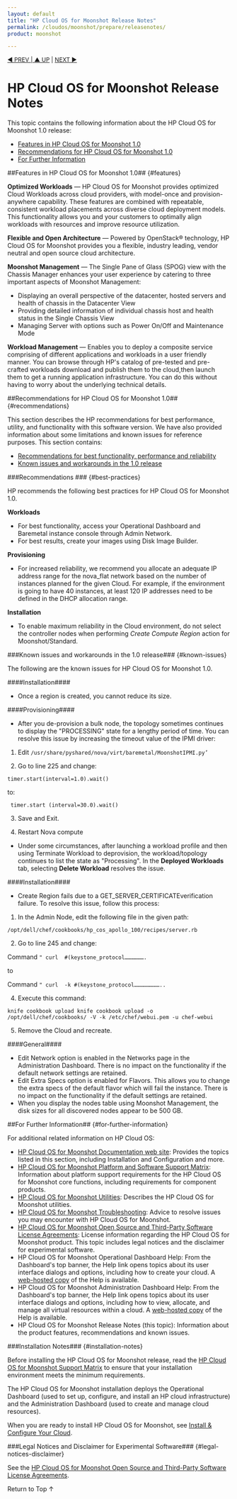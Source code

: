 ```yaml
---
layout: default
title: "HP Cloud OS for Moonshot Release Notes"
permalink: /cloudos/moonshot/prepare/releasenotes/
product: moonshot

---
```



<script>

function PageRefresh {
onLoad="window.refresh"
}

PageRefresh();

</script>


<p style="font-size: small;"> <a href="/cloudos/moonshot/">&#9664; PREV | <a href="/cloudos/moonshot/">&#9650; UP</a> | <a href="/cloudos/moonshot/prepare/supportmatrix/">NEXT &#9654;</a> </p>

# HP Cloud OS for Moonshot Release Notes

This topic contains the following information about the HP Cloud OS for Moonshot 1.0 release:

* [Features in HP Cloud OS for Moonshot 1.0](#features)
* [Recommendations for HP Cloud OS for Moonshot 1.0](#recommendations)
* [For Further Information](#for-further-information)

##Features in HP Cloud OS for Moonshot 1.0## {#features}

**Optimized Workloads** &mdash; HP Cloud OS for Moonshot provides optimized Cloud Workloads across cloud providers, with model-once and provision-anywhere capability. These features are combined with repeatable, consistent workload placements across diverse cloud deployment models. This functionality allows you and your customers to optimally align workloads with resources and improve resource utilization.

**Flexible and Open Architecture** &mdash; Powered by OpenStack&#174; technology, HP Cloud OS for Moonshot provides you a flexible, industry leading, vendor neutral and open source cloud architecture.

**Moonshot Management** &mdash; The Single Pane of Glass (SPOG) view with the Chassis Manager enhances your user experience by catering to three important aspects of Moonshot Management:
	
* Displaying an overall perspective of the datacenter, hosted servers and health of chassis in the Datacenter View
* Providing detailed information of individual chassis host and health status in the Single Chassis View
* Managing Server with options such as Power On/Off and Maintenance Mode

**Workload Management** &mdash; Enables you to deploy a composite service comprising of different applications and workloads in a user friendly manner. You can browse through HP's catalog of pre-tested and pre-crafted workloads download and publish them to the cloud,then launch them to get a running application infrastructure. You can do this without having to worry about the underlying technical details.


##Recommendations for HP Cloud OS for Moonshot 1.0## {#recommendations}

This section describes the HP recommendations for best performance, utility, and functionality with this software version. 
We have also provided information about some limitations and known issues for reference purposes. This section contains:

* [Recommendations for best functionality, performance and reliability](#best-practices) 
* [Known issues and workarounds in the 1.0 release](#known-issues) 

###Recommendations ### {#best-practices} 

HP recommends the following best practices for HP Cloud OS for Moonshot 1.0.

**Workloads**
	
 * For best functionality, access your Operational Dashboard and Baremetal instance console through Admin Network.
 * For best results, create your images using Disk Image Builder.

**Provisioning**

* For increased reliability, we recommend you allocate an adequate IP address range for the nova_flat network based on the number of instances planned for the given Cloud. For example, if the environment is going to have 40 instances, at least 120 IP addresses need to be defined in the DHCP allocation range. 

**Installation**

* To enable maximum reliability in the Cloud environment, do not select the controller nodes when performing *Create Compute Region* action for Moonshot/Standard.


###Known issues and workarounds in the 1.0 release### {#known-issues}

The following are the known issues for HP Cloud OS for Moonshot 1.0.

####Installation####

* Once a region is created, you cannot reduce its size.

####Provisioning####

* After you de-provision a bulk node, the topology sometimes continues to display the "PROCESSING" state for a lengthy period of time. You can resolve this issue by increasing the timeout value of the IPMI driver: 
   
1. Edit
 `/usr/share/pyshared/nova/virt/baremetal/MoonshotIPMI.py’`

2. Go to line 225 and change:

 `timer.start(interval=1.0).wait()`
 
 to:
         
 ` timer.start (interval=30.0).wait()`
	
3. Save and Exit.
	
4. Restart Nova compute

* Under some circumstances, after launching a workload profile and then using Terminate Workload to deprovision, the workload/topology continues to list the state as "Processing".  In the **Deployed Workloads** tab, selecting **Delete Workload** resolves the issue.

####Installation####

* Create Region fails due to a GET_SERVER_CERTIFICATEverification failure. To resolve this issue, follow this process:

1. In the Admin Node, edit the following file in the given path:

 `/opt/dell/chef/cookbooks/hp_cos_apollo_100/recipes/server.rb`
	 
2. Go to line 245 and change:

 Command `" curl  #(keystone_protocol……………….`
 
 to
	
 Command `" curl  -k #(keystone_protocol……………………..`
    
4. Execute this command:

 `knife cookbook upload knife cookbook upload -o /opt/dell/chef/cookbooks/ -V -k /etc/chef/webui.pem -u chef-webui`
	
5. Remove the Cloud and recreate.

####General####

* Edit Network option is enabled in the Networks page in the Administration Dashboard. There is no impact on the functionality if the default network settings are retained. 
* Edit Extra Specs option is enabled for Flavors. This allows you to change the extra specs of the default flavor which will fail the instance. There is no impact on the functionality if the default settings are retained.
* When you display the nodes table using Moonshot Management, the disk sizes for all discovered nodes appear to be 500 GB.

##For Further Information## {#for-further-information}

For additional related information on HP Cloud OS:

* [HP Cloud OS for Moonshot Documentation web site](/cloudos/moonshot/): Provides the topics listed in this section, including Installation and Configuration and more.
* [HP Cloud OS for Moonshot Platform and Software Support Matrix](/cloudos/prepare/supportmatrix/): Information about platform support requirements for the HP Cloud OS for Moonshot core functions, including requirements for component products.
* [HP Cloud OS for Moonshot Utilities](/cloudos/manage/utilities/): Describes the HP Cloud OS for Moonshot utilities.
* [HP Cloud OS for Moonshot Troubleshooting](/cloudos/manage/troubleshooting/): Advice to resolve issues you may encounter with HP Cloud OS for Moonshot.
* [HP Cloud OS for Moonshot Open Source and Third-Party Software License Agreements](/cloudos/os-3rd-party-license-agreements/): License information regarding the HP Cloud OS for Moonshot product. This topic includes legal notices and the disclaimer for experimental software.
* HP Cloud OS for Moonshot Operational Dashboard Help: From the Dashboard's top banner, the Help link opens topics about its user interface dialogs and options, including how to create your cloud. A [web-hosted copy](/cloudos/manage/operational-dashboard/) of the Help is available. 
* HP Cloud OS for Moonshot Administration Dashboard Help: From the Dashboard's top banner, the Help link opens topics about its user interface dialogs and options, including how to view, allocate, and manage all virtual resources within a cloud. A [web-hosted copy](/cloudos/manage/administration-dashboard/) of the Help is available. 
* HP Cloud OS for Moonshot Release Notes (this topic): Information about the product features, recommendations and known issues.

###Installation Notes### {#installation-notes}

Before installing the HP Cloud OS for Moonshot release, read the [HP Cloud OS for Moonshot Support Matrix](/cloudos/moonshot/prepare/supportmatrix/) 
to ensure that your installation environment meets the minimum requirements.

The HP Cloud OS for Moonshot installation deploys the Operational Dashboard (used to set up, configure, and install an HP cloud infrastructure) 
and the Administration Dashboard (used to create and manage cloud resources). 

When you are ready to install HP Cloud OS for Moonshot, see [Install & Configure Your Cloud](/cloudos/moonshot/install/).

###Legal Notices and Disclaimer for Experimental Software### {#legal-notices-disclaimer}

See the [HP Cloud OS for Moonshot Open Source and Third-Party Software License Agreements](/cloudos/moonshot/os-3rd-party-license-agreements/).

<a href="#top" style="padding:14px 0px 14px 0px; text-decoration: none;"> Return to Top &#8593; </a>

